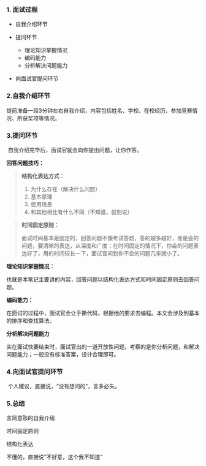 ### 1. 面试过程

- 自我介绍环节

- 提问环节

  - 理论知识掌握情况
  - 编码能力
  - 分析解决问题能力

- 向面试官提问环节

### 2.自我介绍环节

​		提前准备一段3分钟左右自我介绍，内容包括姓名、学校、在校经历、参加竞赛情况、所获奖项等情况。

### 3.提问环节

​	自我介绍完毕后，面试官就会向你提出问题，让你作答。

**回答问题技巧：**

> **结构化表达方式：**
>
> 1. 为什么存在（解决什么问题）
> 2. 基本原理
> 3. 使用场景
> 4. 和其他相比有什么不同（不知道，就别说）

> **时间固定原则：**
>
> ​	面试时间基本是固定的，回答问题不像考试答题，答的越多越好，而是会的问题，要清晰的表达，从深度和广度；在时间固定的情况下，你会的问题表达好了，用的时间较长一下，面试官问到你不会的问题几率就小了。

**理论知识掌握情况：**

​	也就是本笔记主要讲的内容，回答问题以结构化表达方式和时间固定原则去回答问题。

**编码能力：**

​	在面试的过程中，面试官会让手撕代码，根据他的要求去编程。本文会涉及到基本的排序和查找算法。

**分析解决问题能力**

​	实在面试快要结束时，面试官出的一道开放性问题，考察的是你分析问题，和解决问题能力；一般没有标准答案，设计合理即可。

### 4.向面试官提问环节

​	个人建议，直接说，“没有想问的”，言多必失。

### 5.总结

言简意赅的自我介绍

时间固定原则

结构化表达

不懂的，直接说”不好意，这个我不知道“

